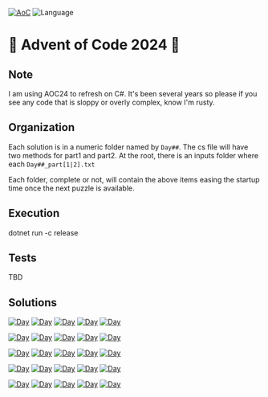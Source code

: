[![AoC](https://badgen.net/badge/AoC/2024/blue)](https://adventofcode.com/2024)
![Language](https://badgen.net/badge/Language/.Net/blue)

# 🎅 Advent of Code 2024 🎁

## Note
I am using AOC24 to refresh on C#. It's been several years so please if you see any code that is sloppy or overly complex, know I'm rusty.

## Organization
Each solution is in a numeric folder named by `Day##`. The cs file will have two methods for part1 and part2.
At the root, there is an inputs folder where each `Day##_part[1|2].txt`

Each folder, complete or not, will contain the above items easing the startup time once the next puzzle is available. 

## Execution
dotnet run -c release

## Tests
TBD

## Solutions
<!--SOLUTIONS-->

[![Day](https://badgen.net/badge/01/%E2%98%85%E2%98%85/green)](Day01)
[![Day](https://badgen.net/badge/02/%E2%98%86%E2%98%86/red)](Day02)
[![Day](https://badgen.net/badge/03/%E2%98%86%E2%98%86/red)](Day03)
[![Day](https://badgen.net/badge/04/%E2%98%86%E2%98%86/red)](Day04)
[![Day](https://badgen.net/badge/05/%E2%98%86%E2%98%86/red)](Day05)

[![Day](https://badgen.net/badge/06/%E2%98%86%E2%98%86/red)](Day06)
[![Day](https://badgen.net/badge/07/%E2%98%86%E2%98%86/red)](Day07)
[![Day](https://badgen.net/badge/08/%E2%98%86%E2%98%86/red)](Day08)
[![Day](https://badgen.net/badge/09/%E2%98%86%E2%98%86/red)](Day09)
[![Day](https://badgen.net/badge/10/%E2%98%86%E2%98%86/red)](Day10)

[![Day](https://badgen.net/badge/11/%E2%98%86%E2%98%86/red)](Day11)
[![Day](https://badgen.net/badge/12/%E2%98%86%E2%98%86/red)](Day12)
[![Day](https://badgen.net/badge/13/%E2%98%86%E2%98%86/red)](Day13)
[![Day](https://badgen.net/badge/14/%E2%98%86%E2%98%86/red)](Day14)
[![Day](https://badgen.net/badge/15/%E2%98%86%E2%98%86/red)](Day15)

[![Day](https://badgen.net/badge/16/%E2%98%86%E2%98%86/red)](Day16)
[![Day](https://badgen.net/badge/17/%E2%98%86%E2%98%86/red)](Day17)
[![Day](https://badgen.net/badge/18/%E2%98%86%E2%98%86/red)](Day18)
[![Day](https://badgen.net/badge/19/%E2%98%86%E2%98%86/red)](Day19)
[![Day](https://badgen.net/badge/20/%E2%98%86%E2%98%86/red)](Day20)

[![Day](https://badgen.net/badge/21/%E2%98%86%E2%98%86/red)](Day21)
[![Day](https://badgen.net/badge/22/%E2%98%86%E2%98%86/red)](Day22)
[![Day](https://badgen.net/badge/23/%E2%98%86%E2%98%86/red)](Day23)
[![Day](https://badgen.net/badge/24/%E2%98%86%E2%98%86/red)](Day24)
[![Day](https://badgen.net/badge/25/%E2%98%86%E2%98%86/red)](Day25)


<!--SOLUTIONS-->